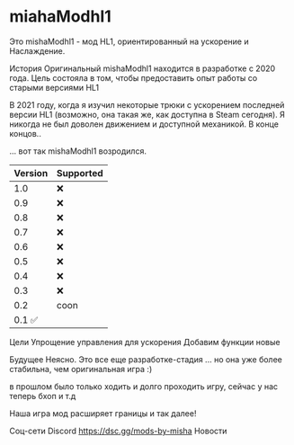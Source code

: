 # miahaModhl1

Это mishaModhl1 - мод HL1, ориентированный на ускорение и Наслаждение.

История
Оригинальный mishaModhl1 находится в разработке с 2020 года. Цель состояла в том, чтобы предоставить опыт работы со старыми версиями HL1

В 2021 году, когда я изучил некоторые трюки с ускорением последней версии HL1 (возможно, она такая же, как доступна в Steam сегодня). Я никогда не был доволен движением и доступной механикой. В конце концов..

... вот так mishaModhl1 возродился.

| Version | Supported          |
| ------- | ------------------ |
| 1.0 | :x:                |
| 0.9 | :x:                |
| 0.8 | :x:                |
| 0.7 | :x:                |
| 0.6 | :x:                |
| 0.5 | :x:                |
| 0.4 | :x:                |              
| 0.3 | :x:                |
| 0.2 | coon               |
| 0.1 :white_check_mark:   |

Цели
Упрощение управления для ускорения
Добавим функции новые

Будущее
Неясно. Это все еще разработке-стадия ... но она уже более стабильна, чем оригинальная игра :)

в прошлом было только  ходить и долго проходить игру, сейчас у нас теперь бхоп и т.д

Наша игра мод расширяет границы и так далее!

Соц-сети
Discord https://dsc.gg/mods-by-misha
Новости
